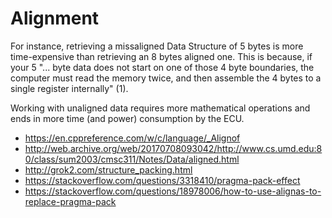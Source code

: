 # Alignment

For instance, retrieving a missaligned Data Structure of 5 bytes is more time-expensive than retrieving an 8 bytes aligned one. This is because, if your 5 "... byte data does not start on one of those 4 byte boundaries, the computer must read the memory twice, and then assemble the 4 bytes to a single register internally" (1).

Working with unaligned data requires more mathematical operations and ends in more time (and power) consumption by the ECU.

- https://en.cppreference.com/w/c/language/_Alignof
- http://web.archive.org/web/20170708093042/http://www.cs.umd.edu:80/class/sum2003/cmsc311/Notes/Data/aligned.html
- http://grok2.com/structure_packing.html
- https://stackoverflow.com/questions/3318410/pragma-pack-effect
- https://stackoverflow.com/questions/18978006/how-to-use-alignas-to-replace-pragma-pack

